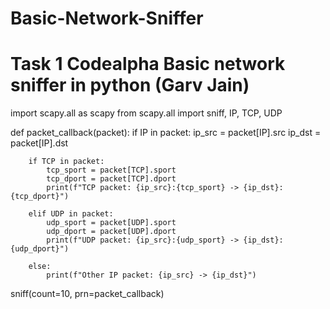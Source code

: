 # Basic-Network-Sniffer
# Task 1 Codealpha Basic network sniffer in python (Garv Jain)
import scapy.all as scapy
from scapy.all import sniff, IP, TCP, UDP

def packet_callback(packet):
    if IP in packet:
        ip_src = packet[IP].src
        ip_dst = packet[IP].dst

        if TCP in packet:
            tcp_sport = packet[TCP].sport
            tcp_dport = packet[TCP].dport
            print(f"TCP packet: {ip_src}:{tcp_sport} -> {ip_dst}:{tcp_dport}")

        elif UDP in packet:
            udp_sport = packet[UDP].sport
            udp_dport = packet[UDP].dport
            print(f"UDP packet: {ip_src}:{udp_sport} -> {ip_dst}:{udp_dport}")

        else:
            print(f"Other IP packet: {ip_src} -> {ip_dst}")

sniff(count=10, prn=packet_callback)



